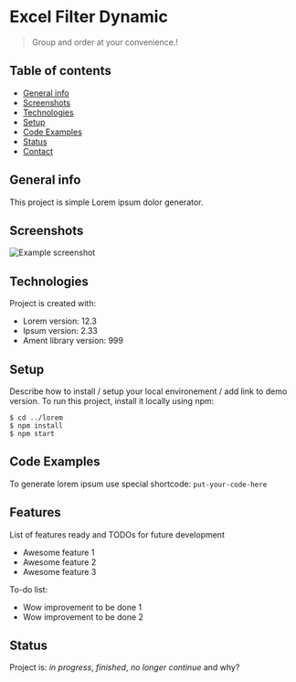 # Excel Filter Dynamic
> Group and order at your convenience.!

## Table of contents
* [General info](#general-info)
* [Screenshots](#screenshots)
* [Technologies](#technologies)
* [Setup](#setup) 
* [Code Examples](#code-examples)
* [Status](#status)
* [Contact](#contact)

## General info
This project is simple Lorem ipsum dolor generator.

## Screenshots
![Example screenshot](./img/screenshot.png)
	
## Technologies
Project is created with:
* Lorem version: 12.3
* Ipsum version: 2.33
* Ament library version: 999
	
## Setup
Describe how to install / setup your local environement / add link to demo version.
To run this project, install it locally using npm:

```
$ cd ../lorem
$ npm install
$ npm start
```

## Code Examples
To generate lorem ipsum use special shortcode: `put-your-code-here`

## Features
List of features ready and TODOs for future development
* Awesome feature 1
* Awesome feature 2
* Awesome feature 3

To-do list:
* Wow improvement to be done 1
* Wow improvement to be done 2

## Status
Project is: _in progress_, _finished_, _no longer continue_ and why?